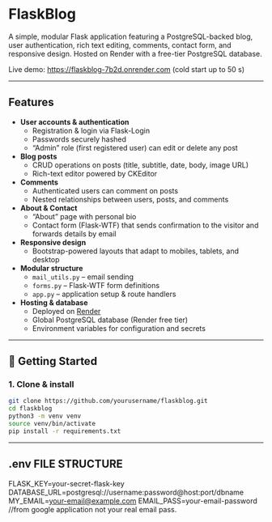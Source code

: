 # FlaskBlog

A simple, modular Flask application featuring a PostgreSQL-backed blog, user authentication, rich text editing, comments, contact form, and responsive design. Hosted on Render with a free-tier PostgreSQL database.

Live demo: https://flaskblog-7b2d.onrender.com (cold start up to 50 s)

---

## Features

- **User accounts & authentication**  
  - Registration & login via Flask-Login  
  - Passwords securely hashed  
  - “Admin” role (first registered user) can edit or delete any post  
- **Blog posts**  
  - CRUD operations on posts (title, subtitle, date, body, image URL)  
  - Rich-text editor powered by CKEditor  
- **Comments**  
  - Authenticated users can comment on posts  
  - Nested relationships between users, posts, and comments  
- **About & Contact**  
  - “About” page with personal bio  
  - Contact form (Flask-WTF) that sends confirmation to the visitor and forwards details by email  
- **Responsive design**  
  - Bootstrap-powered layouts that adapt to mobiles, tablets, and desktop  
- **Modular structure**  
  - `mail_utils.py` – email sending  
  - `forms.py`      – Flask-WTF form definitions  
  - `app.py`        – application setup & route handlers  
- **Hosting & database**  
  - Deployed on [Render](https://render.com)  
  - Global PostgreSQL database (Render free tier)  
  - Environment variables for configuration and secrets

---

## 🔧 Getting Started

### 1. Clone & install

```bash
git clone https://github.com/yourusername/flaskblog.git
cd flaskblog
python3 -m venv venv
source venv/bin/activate
pip install -r requirements.txt
```

---

 ## .env FILE STRUCTURE
FLASK_KEY=your-secret-flask-key
DATABASE_URL=postgresql://username:password@host:port/dbname
MY_EMAIL=your-email@example.com
EMAIL_PASS=your-email-password //from google application not your real email pass.
